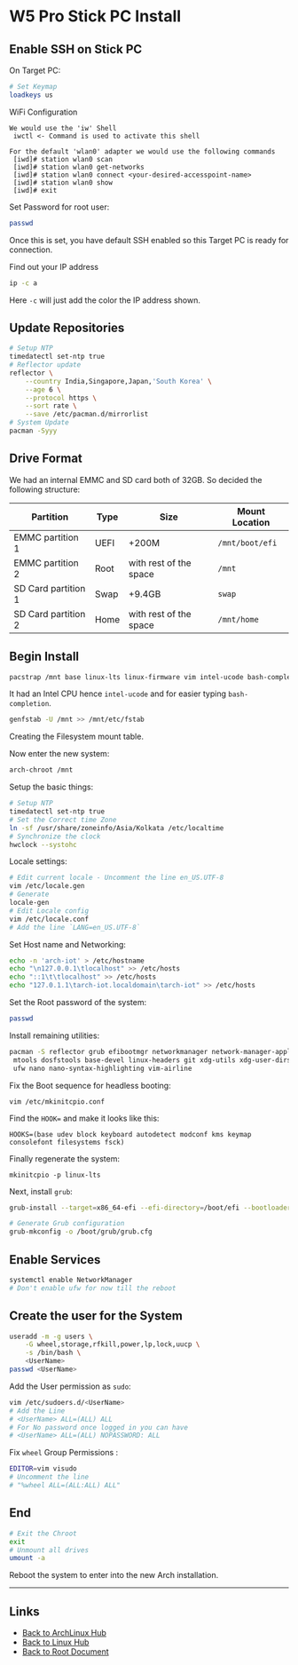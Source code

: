
# W5 Pro Stick PC Install

## Enable SSH on Stick PC

On Target PC:

```sh
# Set Keymap
loadkeys us
```
WiFi Configuration

```
We would use the 'iw' Shell
 iwctl <- Command is used to activate this shell

For the default 'wlan0' adapter we would use the following commands
 [iwd]# station wlan0 scan
 [iwd]# station wlan0 get-networks
 [iwd]# station wlan0 connect <your-desired-accesspoint-name>
 [iwd]# station wlan0 show
 [iwd]# exit
```

Set Password for root user:

```sh
passwd
```

Once this is set, you have default SSH enabled so this Target PC is ready for connection.

Find out your IP address

```sh
ip -c a
```
Here `-c` will just add the color the IP address shown.

## Update Repositories

```sh
# Setup NTP
timedatectl set-ntp true
# Reflector update
reflector \
	--country India,Singapore,Japan,'South Korea' \
	--age 6 \
	--protocol https \
	--sort rate \
	--save /etc/pacman.d/mirrorlist
# System Update
pacman -Syyy
```

## Drive Format

We had an internal EMMC and SD card both of 32GB.
So decided the following structure:

| Partition           | Type | Size                   | Mount Location  |
| ------------------- | ---- | ---------------------- | --------------- |
| EMMC partition 1    | UEFI | +200M                  | `/mnt/boot/efi` |
| EMMC partition 2    | Root | with rest of the space | `/mnt`          |
| SD Card partition 1 | Swap | +9.4GB                 | `swap`          |
| SD Card partition 2 | Home | with rest of the space | `/mnt/home`     |

## Begin Install

```sh
pacstrap /mnt base linux-lts linux-firmware vim intel-ucode bash-completion
```
It had an Intel CPU hence `intel-ucode` and for easier typing `bash-completion`.

```sh
genfstab -U /mnt >> /mnt/etc/fstab
```

Creating the Filesystem mount table.

Now enter the new system:

```sh
arch-chroot /mnt
```

Setup the basic things:

```sh
# Setup NTP
timedatectl set-ntp true
# Set the Correct time Zone
ln -sf /usr/share/zoneinfo/Asia/Kolkata /etc/localtime
# Synchronize the clock
hwclock --systohc
```

Locale settings:
```sh
# Edit current locale - Uncomment the line en_US.UTF-8
vim /etc/locale.gen
# Generate
locale-gen
# Edit Locale config
vim /etc/locale.conf
# Add the line `LANG=en_US.UTF-8`
```

Set Host name and Networking:
```sh
echo -n 'arch-iot' > /etc/hostname
echo "\n127.0.0.1\tlocalhost" >> /etc/hosts
echo "::1\t\tlocalhost" >> /etc/hosts
echo "127.0.1.1\tarch-iot.localdomain\tarch-iot" >> /etc/hosts
```

Set the Root password of the system:
```sh
passwd
```

Install remaining utilities:
```sh
pacman -S reflector grub efibootmgr networkmanager network-manager-applet \
 mtools dosfstools base-devel linux-headers git xdg-utils xdg-user-dirs \
 ufw nano nano-syntax-highlighting vim-airline
```

Fix the Boot sequence for headless booting:

`vim /etc/mkinitcpio.conf`

Find the `HOOK=` and make it looks like this:

`HOOKS=(base udev block keyboard autodetect modconf kms keymap consolefont filesystems fsck)`

Finally regenerate the system:

`mkinitcpio -p linux-lts`

Next, install `grub`:

```sh
grub-install --target=x86_64-efi --efi-directory=/boot/efi --bootloader-id=GRUB --recheck

# Generate Grub configuration
grub-mkconfig -o /boot/grub/grub.cfg
```

## Enable Services

```sh
systemctl enable NetworkManager
# Don't enable ufw for now till the reboot
```

## Create the user for the System

```sh
useradd -m -g users \
	-G wheel,storage,rfkill,power,lp,lock,uucp \
	-s /bin/bash \
	<UserName>
passwd <UserName>
```

Add the User permission as `sudo`:
```sh
vim /etc/sudoers.d/<UserName>
# Add the Line
# <UserName> ALL=(ALL) ALL
# For No password once logged in you can have
# <UserName> ALL=(ALL) NOPASSWORD: ALL
```

Fix `wheel` Group Permissions :
```sh
EDITOR=vim visudo
# Uncomment the line
# "%wheel ALL=(ALL:ALL) ALL"
```

## End

```sh
# Exit the Chroot
exit
# Unmount all drives
umount -a
```

Reboot the system to enter into the new Arch installation.

----
<!-- Footer Begins Here -->
## Links

- [Back to ArchLinux Hub](./README.md)
- [Back to Linux Hub](../README.md)
- [Back to Root Document](../../README.md)